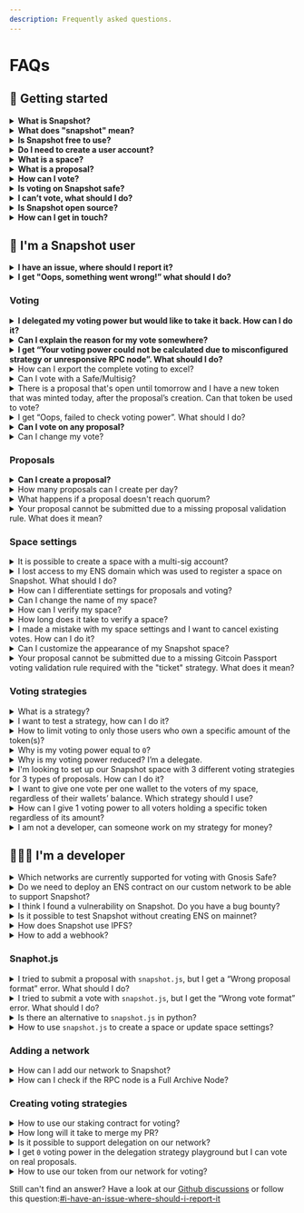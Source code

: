 ```yaml
---
description: Frequently asked questions.
---
```


# FAQs

## :wave: Getting started

<details>

<summary><strong>What is Snapshot?</strong></summary>

Snapshot is an **off-chain voting platform** that allows DAOs, DeFi protocols, or NFT communities to vote easily and **without gas fees**.

The tool allows high customization of the voting process to cater to the diverse needs of the users and organizations. Customization includes different aspects like calculation of the users' voting power, selection of the voting mechanism, proposal and vote validation, and many more.

</details>

<details>

<summary><strong>What does "snapshot" mean?</strong></summary>

In cryptocurrency, a snapshot is a record of the state of the blockchain at a particular block height. It means that you can for example track the holdings of a specific wallet back to a specific point in time. Snapshot, the voting platform, is using snapshots to validate if voters met the voting criteria at the moment of proposal creation. If a voter acquired required tokens after the proposal has been created, these newly acquired tokens would not be used for calculation of their voting power.

</details>

<details>

<summary><strong>Is Snapshot free to use?</strong></summary>

Yes. To create a space, you have to own an ENS domain and perform one transaction on-chain. Voting or proposing is completely free.

</details>

<details>

<summary><strong>Do I need to create a user account?</strong></summary>

No. Snapshot uses the universal web3 login - you need to have a wallet account like Metamask or Coinbase to connect to Snapshot.

</details>

<details>

<summary><strong>What is a space?</strong></summary>

You can think of a space as an organization's **account** on Snapshot which can be viewed by anyone visiting the platform. It serves as a hub for all proposals related to the organization and a source of information for the users. It’s also where users will vote on proposals in their community.

</details>

<details>

<summary><strong>What is a proposal?</strong></summary>

Proposals are key elements of the voting system. It presents a change suggestion related to a specific organization and enables eligible users to cast their vote.

</details>

<details>

<summary><strong>How can I vote?</strong></summary>

You need to connect to Snapshot with your wallet and fulfil the requirements defined by the voting strategies used by a specific space. For example, you might be required to hold a specific amount of the organization’s token. You can see the voting strategies directly on a proposal’s page in the **Information** section:

![](<.gitbook/assets/image (17) (2).png>)

If you don’t understand why your voting power is `0` or how the strategies work in detail, we recommend reaching out to the organization directly. In most cases you don’t have the voting power because you did not hold the required tokens at the time of proposal creation. Tokens which were acquired after the proposal has been create are not taken into account for the voting power calculation.

If you are eligible to vote, you can cast your vote directly from the proposal’s page. Once you select the choice(s) and confirm your vote, a new window will pop up and open your wallet extension in the browser. You will be then asked to sign a message which doesn’t create any gas fees (voting is free of charge) or affect your holdings. Signing the message is the last step of casting a vote. That’s it!

</details>

<details>

<summary><strong>Is voting on Snapshot safe?</strong></summary>

Yes. The message you sign in your wallet to cast the vote doesn’t affect your holdings or web3 identity. There are some spaces which are flagged with a warning badge if we suspect them to be fake but you don’t need to worry if you have cast a vote on their proposal. There is no risk to your funds associated with signing a Snapshot vote. You can read more about the badges in our documentation: [badges-and-warnings.md](user-guides/spaces/badges-and-warnings.md "mention")

</details>

<details>

<summary><strong>I can’t vote, what should I do?</strong></summary>

There might be multiple reasons for that. Most usually you didn’t have the required tokens in you wallet at the time of proposal creation. Have a look at [this discussion ](https://github.com/snapshot-labs/snapshot/discussions/767)to explore other potential reasons.

</details>

<details>

<summary><strong>Is Snapshot open source?</strong></summary>

Yes. All our repositories can be found at [https://github.com/snapshot-labs/](https://github.com/snapshot-labs/).

</details>

<details>

<summary><strong>How can I get in touch?</strong></summary>

If you have an issue with your space, a proposal or voting, make sure to first read the FAQ and use a search bar in our documentation: [https://docs.snapshot.org](https://docs.snapshot.org).

If it doesn’t answer your question or you would like to get in touch with regard to another topic, you can reach us in our [Discord](https://discord.snapshot.org) server and send a message in appropriate channel (i.e. [#general](https://discord.com/channels/707079246388133940/728646188252921956)) or create a new thread on the [#helpdesk](https://discord.com/channels/707079246388133940/1019725253519351838) forum.

</details>



## 👤 I'm a Snapshot user

<details>

<summary><strong>I have an issue, where should I report it?</strong></summary>

Before you report it make sure to browse through this FAQ, our documentation or the Discord server. There is a high chance that the issue has already been discussed before. If not, create a new thread on the [helpdesk forum](https://discord.com/channels/707079246388133940/1019725253519351838) with the following details:

* Clear title describing your issue
* Tags which are related to the problem
* Detailed description of the issue: what action were you trying to perform (i.e. casting a vote), what error did you get
* Screenshots - provide the screenshots of the error you are getting
* URLs - applicable urls, i.e. proposal or space url

</details>

<details>

<summary><strong>I get "Oops, something went wrong!” what should I do?</strong></summary>

We recommend to wait for around 10 minutes and try again. If the error persist, open the console panel (right click with your mouse and click `Inspect` and open the `Console` tab):

![](<.gitbook/assets/image (23).png>)

Make a screenshot of the panel and post a message on the [helpdesk forum on Discord](https://discord.com/channels/707079246388133940/1019725253519351838) with the following details:

* Topic: clear on context when you got the error - Cannot cast a vote - Oops, something went wrong
* What were you attempting to do? (i.e. vote on a proposal, create a proposal)
* Did you wait for some time before trying again?
* Paste the screenshot from the console panel.

</details>

### Voting

<details>

<summary><strong>I delegated my voting power but would like to take it back. How can I do it?</strong></summary>

You can remove your delegations by going to[https://demo.snapshot.org/#/delegate](https://demo.snapshot.org/#/delegate) and clicking the ❌ for the delegations you wish to remove.

![](<.gitbook/assets/image (22).png>)

Moreover, if you want to override your delegate’s vote on a proposal using [the delegation strategy](https://snapshot.org/#/strategy/delegation) you can simply cast your own vote and it will override the delegate’s vote. If the delegation happened on-chain, then head to the delegation portal of the project you’re looking for and redelegate there.

</details>

<details>

<summary><strong>Can I explain the reason for my vote somewhere?</strong></summary>

Yes, apart from the proposals using shielded voting.

You can add a short explanation when casting a vote:

![](<.gitbook/assets/image (34).png>)

</details>

<details>

<summary><strong>I get “Your voting power could not be calculated due to misconfigured strategy or unresponsive RPC node”. What should I do?</strong></summary>

This issue is related to either space settings or the failure of the external infrastructure that Snapshot relies on. We recommend to wait 15 minutes before trying again. If the error persists, please post a message in the [Misconfigured node](https://discord.com/channels/707079246388133940/1070376451070767124/1070376451070767124) thread on helpdesk forum on Discord with the following details:

* URL of the proposal you were trying to vote on
* The error message you received (in this case: “Your voting power could not be calculated due to misconfigured strategy or unresponsive RPC node”)
* Did you wait for 15 minutes before trying to cast the vote again

</details>

<details>

<summary>How can I export the complete voting to excel?</summary>

Go to the proposals page and click the download icon to get a CSV file. You can open it directly in excel or import it in the Google Sheets.

![](<.gitbook/assets/image (32).png>)

</details>

<details>

<summary>Can I vote with a Safe/Multisig?</summary>

Yes. You can find more details in our documentation here: [using-safe-multi-sig.md](user-guides/using-safe-multi-sig.md "mention")

</details>

<details>

<summary>There is a proposal that's open until tomorrow and I have a new token that was minted today, after the proposal’s creation. Can that token be used to vote?</summary>

No. Snapshot calculates the voting power on the basis of proposal creation time. If the token has not been stored in the wallet before the proposal was created it will not be taken into account.

</details>

<details>

<summary>I get “Oops, failed to check voting power”. What should I do?</summary>

This issue is related to either space settings or the failure of the external infrastructure that Snapshot relies on. We recommend to wait 15 minutes before trying again. If the error persists, please post a message in the [thread on helpdesk forum](https://discord.com/channels/707079246388133940/1070378969238601868/1070378969238601868) on Discord with the following details:

* URL of the proposal you were trying to vote on
* The error message you received (in this case: “Oops, failed to check voting power”)
* Did you wait for 15 minutes before trying to cast the vote again

</details>

<details>

<summary><strong>Can I vote on any proposal?</strong></summary>

No. Your eligibility to vote depends on the voting strategies defined by the space and usually requires holding the organization’s token. Some spaces allow anyone to vote, however this is a rare case.&#x20;

You can read more about the voting strategies in our documentation: [voting-strategies.md](user-guides/strategies/voting-strategies.md "mention")

</details>

<details>

<summary>Can I change my vote?</summary>

Yes, you can change your vote as long as the voting period is still active. Simply cast a new vote on the same proposal, and it will overwrite your previous vote.

</details>

### Proposals

<details>

<summary><strong>Can I create a proposal?</strong></summary>

It depends on the space settings. Spaces can set up a validation strategy which defines who is eligible to create a proposal, for example you need to hold at least 1ETH in your wallet in order to do so. Moreover, spaces can specify a list of users who can create proposals by listing their wallet addresses in the space settings. You can read more about [space settings](https://docs.snapshot.org/spaces/settings)  and [proposal validation](https://docs.snapshot.org/strategies/what-is-a-strategy-1).

</details>

<details>

<summary>How many proposals can I create per day?</summary>

Each user can create maximum 128 proposals per day.

</details>

<details>

<summary>What happens if a proposal doesn't reach quorum?</summary>

If a proposal does not reach the required quorum, it is considered as not passed. However, the outcome of a proposal depends on the governance rules of the specific project. Some projects might still consider the proposal for further discussion, while others might require resubmission with modifications.

</details>

<details>

<summary>Your proposal cannot be submitted due to a missing proposal validation rule. What does it mean?</summary>

![](<.gitbook/assets/image (9).png>)

Due to multiple spam attacks on Snapshot all Spaces are now required to set up a Proposal Validation. \
Head here to learn how to do it: [#how-to-use-validation-strategies](user-guides/strategies/validation-strategies.md#how-to-use-validation-strategies "mention")

</details>

### Space settings&#x20;

<details>

<summary>It is possible to create a space with a multi-sig account?</summary>

Yes. In order to do so navigate to [https://app.safe.global](https://app.safe.global) and select Snapshot in the `Apps` tab. Your multi-sig address will connect to Snapshot and allow you to create spaces, proposals and vote.

</details>

<details>

<summary>I lost access to my ENS domain which was used to register a space on Snapshot. What should I do?</summary>

If you are still a controller of the space you can apply to delete your space or migrate the current space to another one with different ENS. Have a look at our documentation for more details: [migrate-or-delete.md](user-guides/spaces/migrate-or-delete.md "mention")

</details>

<details>

<summary>How can I differentiate settings for proposals and voting?</summary>

You can use sub-spaces on Snapshot. This solution allows you to link multiple spaces and set different settings for each of them depending on your needs. Have a look at our documentation to learn more: [sub-spaces.md](user-guides/spaces/sub-spaces.md "mention")

</details>

<details>

<summary>Can I change the name of my space?</summary>

Yes. You can do it in the space settings.&#x20;

Do not confuse it with changing the `ID` or the ENS domain for your space. To do that, you need to migrate the space. You can read more about changing the ENS domain in our documentation: [migrate-or-delete.md](user-guides/spaces/migrate-or-delete.md "mention")

</details>

<details>

<summary>How can I verify my space?</summary>

There is a list of requirements you have to meet. Have a look at our documentation to learn more: [get-verified.md](user-guides/spaces/get-verified.md "mention")

</details>

<details>

<summary>How long does it take to verify a space?</summary>

The process can take up to 72 hours.

</details>

<details>

<summary>I made a mistake with my space settings and I want to cancel existing votes. How can I do it?</summary>

You cannot invalidate existing votes. However you can delete the proposal.

If you are an admin of the space or proposal’s creator you can delete the current proposal by clicking `Delete` on the proposal’s page:

![](<.gitbook/assets/image (25).png>)

Then change the space settings and make sure to persist the changes.

Once the settings have been updated you can recreate the proposal from scratch.

</details>

<details>

<summary>Can I customize the appearance of my Snapshot space?</summary>

Yes, you can customize the appearance of your Snapshot space to some extent by setting a custom skin, which allows you to change the colors of your space. This customization feature is available for spaces using the custom domains setting.

</details>

<details>

<summary>Your proposal cannot be submitted due to a missing Gitcoin Passport voting validation rule required with the "ticket" strategy. What does it mean?</summary>

![](<.gitbook/assets/image (2).png>)

If your space is using only a [ticket](https://snapshot.org/#/strategy/ticket) Voting Strategy you are required to set a Gitcoin Passport Voting Validation to minimize the risk of spam votes on your proposals. \
Without it hackers can easily create multiple accounts (each getting 1 Voting Power) and take the voting process over.

</details>

### Voting strategies

<details>

<summary>What is a strategy?</summary>

Voting strategy is a set of conditions used to calculate user's voting power. Strategies enable Snapshot to calculate the final result of voting on a given proposal. You can read more about them in our documentation: [voting-strategies.md](user-guides/strategies/voting-strategies.md "mention")

</details>

<details>

<summary>I want to test a strategy, how can I do it?</summary>

You can use the playground on Snapshot available from the strategy’s page:

![](<.gitbook/assets/image (31).png>)

</details>

<details>

<summary>How to limit voting to only those users who own a specific amount of the token(s)?</summary>

You need to setup a basic voting validation which allows you to select a specific strategy and define the minimum threshold required for the user to vote. Have a look at our documentation here to learn more: [validation-strategies.md](user-guides/strategies/validation-strategies.md "mention")

</details>

<details>

<summary>Why is my voting power equal to <code>0</code>? </summary>

There might be multiple reasons for that. Most usually your voting power is equal to 0 as you didn’t have the required tokens in you wallet at the time of proposal creation. Have a look at [this discussion](https://github.com/snapshot-labs/snapshot/discussions/767) to explore other potential reasons.

</details>

<details>

<summary>Why is my voting power reduced? I’m a delegate. </summary>

If the proposal’s space is using the [delegation strategy](https://snapshot.org/#/strategy/delegation) and the address which delegated its voting power to you casts a vote on the specific proposal, your total voting power is reduced by the delegation which you received from the other address.

To give an example (using the `delegation` strategy):

* B has voting power of 20 of its own.
* A has voting power of 10 and delegates it to B.
* B has now a voting power equal to 30.
* If A does not vote, B’s voting power is 30.
* If A does vote, B’s voting power is 20. (30 reduced by 10)

</details>

<details>

<summary>I'm looking to set up our Snapshot space with 3 different voting strategies for 3 types of proposals. How can I do it? </summary>

You can use sub-spaces on Snapshot. This solution allows you to link different spaces and set different settings for each of them depending on your needs. Have a look at our documentation to learn more: [sub-spaces.md](user-guides/spaces/sub-spaces.md "mention")

</details>

<details>

<summary>I want to give one vote per one wallet to the voters of my space, regardless of their wallets’ balance. Which strategy should I use? </summary>

You can use the [ticket](https://snapshot.org/#/strategy/ticket) strategy.

</details>

<details>

<summary>How can I give 1 voting power to all voters holding a specific token regardless of its amount?</summary>

It's a two step process - you have to define a [validation strategy](user-guides/strategies/validation-strategies.md) and a [voting strategy](faq.md#voting-strategies) for your space.\
\
**1. Voting validation** \
In order to allow users to participate in voting, setup a `Basic` voting validation in the space settings. You can find it in the voting section in space settings:\
\
![](<.gitbook/assets/image (1) (1).png>)\
\
When defining the voting validation parameters, you have the option to specify the `strategies` for the tokens and the `minScore` required for voters to be eligible to vote:

Here is an example of the basic strategy setup for voters holding DAI tokens:

```
{
  "minScore": 1, # define the minimum required amount of token
  "strategies": [
   {
      "name": "erc20-balance-of",
      "params": { # define the specific token details
        "address": "0x6b175474e89094c44da98b954eedeac495271d0f",
        "symbol": "DAI",
        "decimals": 18
      }
  ]
}
```

**2. Voting strategy**&#x20;

Use the [Ticket](https://snapshot.org/#/strategy/ticket) strategy to give voting power equal to `1` to any user eligible to vote - users that passed the voting validation described in step 1.\
![](<.gitbook/assets/image (5) (2).png>)

</details>

<details>

<summary>I am not a developer, can someone work on my strategy for money? </summary>

Yes. You can create an issue on [https://github.com/snapshot-labs/snapshot-strategies/issues](https://github.com/snapshot-labs/snapshot-strategies/issues) and then post in on the [#contributor](https://discord.com/channels/707079246388133940/865557228702662667) channel on Discord.

\
Snapshot is not reponsible for the agreement between you and the contributors.

</details>

## 🧑🏻‍💻 I'm a developer

<details>

<summary>Which networks are currently supported for voting with Gnosis Safe? </summary>

You can find the networks’ IDs here: [https://github.com/snapshot-labs/snapshot-relayer/blob/master/src/check.ts#L9](https://github.com/snapshot-labs/snapshot-relayer/blob/master/src/check.ts#L9)

</details>

<details>

<summary>Do we need to deploy an ENS contract on our custom network to be able to support Snapshot? </summary>

No, it’s not needed.

</details>

<details>

<summary>I think I found a vulnerability on Snapshot. Do you have a bug bounty?</summary>

Yes, we do. Please create report on the respective repository as showed below:

![](<.gitbook/assets/image (33).png>)

</details>

<details>

<summary>Is it possible to test Snapshot without creating ENS on mainnet?</summary>

Yes. You can use the [https://demo.snapshot.org](https://demo.snapshot.org) with an ENS domain on Goerli Testnet.

</details>

<details>

<summary>How does Snapshot use IPFS?</summary>

We use IPFS to pin the receipts of the votes. You can have a more detailed look at the [IPFS article](https://blog.ipfs.tech/2022-08-25-snapshot-ipfs-case-study/).

</details>

<details>

<summary>How to add a webhook? </summary>

Have a look at our documentation: [webhooks.md](tools/webhooks.md "mention")

</details>

### Snaphot.js&#x20;

<details>

<summary>I tried to submit a proposal with <code>snapshot.js</code>, but I get a “Wrong proposal format” error. What should I do?</summary>

There is a high chance that something is missing in the proposal’s payload. Make sure you are following the proposal schema defined here → [https://github.com/snapshot-labs/snapshot.js/blob/master/src/schemas/proposal.json](https://github.com/snapshot-labs/snapshot.js/blob/master/src/schemas/proposal.json)

</details>

<details>

<summary>I tried to submit a vote with <code>snapshot.js</code>, but I get the “Wrong vote format” error. What should I do?</summary>

Make sure that you’re following the vote schema defined here → [https://github.com/snapshot-labs/snapshot.js/blob/master/src/schemas/vote.json](https://github.com/snapshot-labs/snapshot.js/blob/master/src/schemas/vote.json).

A common mistake is using a wrong type (string instead of object) or extending a limit of a value (i.e. `reason` ).

</details>

<details>

<summary>Is there an alternative to <code>snapshot.js</code> in python?</summary>

No. If you are interested in building it, reach out to the team on the [#contributor](https://discord.com/channels/707079246388133940/865557228702662667) channel!

</details>

<details>

<summary>How to use <code>snapshot.js</code> to create a space or update space settings?</summary>

Have a look at our documentation here: [#create-or-edit-a-space](tools/snapshot.js.md#create-or-edit-a-space "mention")

</details>

### Adding a network

<details>

<summary>How can I add our network to Snapshot?</summary>

Follow our documentation to learn all the steps to add a new network to Snapshot: [#add-a-new-network](developer-guides/networks.md#add-a-new-network "mention")

</details>

<details>

<summary>How can I check if the RPC node is a Full Archive Node?</summary>

You can send a request to the node and try to fetch the genesis block:

```
$ curl -H "content-type: application/json" -X POST --data '{"id":0,"jsonrpc":"2.0","method":"eth_getBalance","params":["<CONTRACT_HASH>","0x1"]}' <RPC_URL>
```

If you get a correct response without any errors, the Node is a Full Archive.

</details>

### Creating voting strategies

<details>

<summary>How to use our staking contract for voting? </summary>

You can browse through the existing staking strategies →[https://snapshot.org/#/?type=strategies\&q=stake](https://snapshot.org/#/?type=strategies\&q=stake).

If none of them work for you, have a look at the options below.

* In order to use the staking contract it has to have a `balanceOf` method which allows reading the balance of the staked tokens. You can use the[https://snapshot.org/#/strategy/erc20-balance-of](https://snapshot.org/#/strategy/erc20-balance-of) strategy with it.
* If your contract has a method getting the balance named differently, you can also use the[https://snapshot.org/#/strategy/contract-call](https://snapshot.org/#/strategy/contract-call) strategy.

</details>

<details>

<summary>How long will it take to merge my PR?</summary>

It usually takes around 72 hours so please have some patience. Once the PR is merged, you will also have to wait for a new release of the repository which can take another couple of days.

</details>

<details>

<summary>Is it possible to support delegation on our network?</summary>

Yes. If it’s not supported yet you can create a custom voting strategy to enable delegation on your network. You can see an example here →[https://snapshot.org/#/strategy/orbs-network-delegation](https://snapshot.org/#/strategy/orbs-network-delegation)



To learn more have a look at our documentation: [voting-strategy.md](developer-guides/create-a-strategy/voting-strategy.md "mention")

</details>

<details>

<summary>I get <code>0</code> voting power in the delegation strategy playground but I can vote on real proposals.</summary>

Most probably you are missing the `delegationSpace` parameter. Make sure to provide the ENS domain of the space you are testing.

</details>

<details>

<summary>How to use our token from our network for voting?</summary>

If it doesn’t exist yet, you can create a new voting strategy. Have a look at our documentation to learn more: [voting-strategy.md](developer-guides/create-a-strategy/voting-strategy.md "mention")

</details>



Still can't find an answer? Have a look at our [Github discussions](https://github.com/snapshot-labs/snapshot/discussions/categories/q-a) or follow this question:[#i-have-an-issue-where-should-i-report-it](faq.md#i-have-an-issue-where-should-i-report-it "mention")
